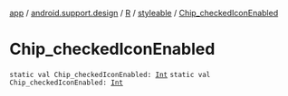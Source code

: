 [app](../../../index.md) / [android.support.design](../../index.md) / [R](../index.md) / [styleable](index.md) / [Chip_checkedIconEnabled](./-chip_checked-icon-enabled.md)

# Chip_checkedIconEnabled

`static val Chip_checkedIconEnabled: `[`Int`](https://kotlinlang.org/api/latest/jvm/stdlib/kotlin/-int/index.html)
`static val Chip_checkedIconEnabled: `[`Int`](https://kotlinlang.org/api/latest/jvm/stdlib/kotlin/-int/index.html)